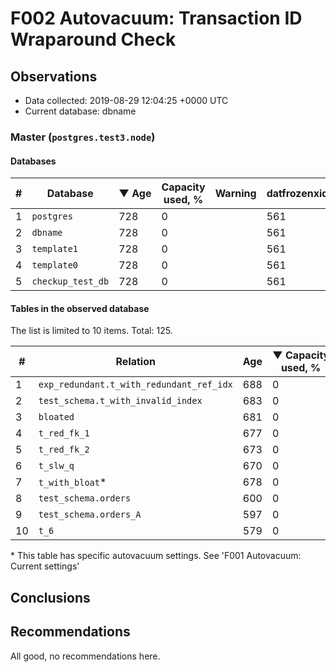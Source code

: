 # F002 Autovacuum: Transaction ID Wraparound Check #

## Observations ##
- Data collected: 2019-08-29 12:04:25 +0000 UTC
- Current database: dbname




### Master (`postgres.test3.node`) ###


#### Databases ####


| \# | Database | &#9660;&nbsp;Age | Capacity used, % | Warning | datfrozenxid |
|--|--------|-----|------------------|---------|--------------|
| 1 |`postgres`|728 |0 |  |561 |
| 2 |`dbname`|728 |0 |  |561 |
| 3 |`template1`|728 |0 |  |561 |
| 4 |`template0`|728 |0 |  |561 |
| 5 |`checkup_test_db`|728 |0 |  |561 |


#### Tables in the observed database ####
The list is limited to 10 items. Total: 125.

| \# | Relation | Age | &#9660;&nbsp;Capacity used, % | Warning |rel_relfrozenxid | toast_relfrozenxid |
|---|-------|-----|------------------|---------|-----------------|--------------------|
| 1 |`exp_redundant.t_with_redundant_ref_idx` |688 |0 |  |601 |0 |
| 2 |`test_schema.t_with_invalid_index` |683 |0 |  |606 |0 |
| 3 |`bloated` |681 |0 |  |608 |0 |
| 4 |`t_red_fk_1` |677 |0 |  |612 |0 |
| 5 |`t_red_fk_2` |673 |0 |  |616 |0 |
| 6 |`t_slw_q` |670 |0 |  |619 |0 |
| 7 |`t_with_bloat`\* |678 |0 |  |611 |0 |
| 8 |`test_schema.orders` |600 |0 |  |689 |0 |
| 9 |`test_schema.orders_A` |597 |0 |  |692 |0 |
| 10 |`t_6` |579 |0 |  |710 |0 |


\* This table has specific autovacuum settings. See 'F001 Autovacuum: Current settings'


## Conclusions ##
 


## Recommendations ##
  All good, no recommendations here.
 


